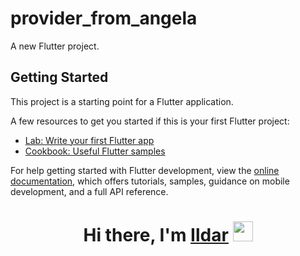 # provider_from_angela

A new Flutter project.

## Getting Started

This project is a starting point for a Flutter application.

A few resources to get you started if this is your first Flutter project:

- [Lab: Write your first Flutter app](https://docs.flutter.dev/get-started/codelab)
- [Cookbook: Useful Flutter samples](https://docs.flutter.dev/cookbook)

For help getting started with Flutter development, view the
[online documentation](https://docs.flutter.dev/), which offers tutorials,
samples, guidance on mobile development, and a full API reference.

<h1 align="center">Hi there, I'm <a href="https://daniilshat.ru/" target="_blank">Ildar</a> 
<img src="https://github.com/blackcater/blackcater/raw/main/images/Hi.gif" height="32"/></h1>
